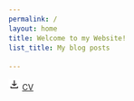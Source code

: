 ```yaml
---
permalink: /
layout: home
title: Welcome to my Website!
list_title: My blog posts

---
```



<img src="/assets/imgs/download_symbol.png" width="20px">  <a href="assets/CV_website.pdf" target="_blank" > CV </a>


